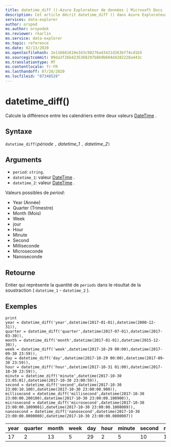 ```yaml
---
title: datetime_diff ()-Azure Explorateur de données | Microsoft Docs
description: Cet article décrit datetime_diff () dans Azure Explorateur de données.
services: data-explorer
author: orspod
ms.author: orspodek
ms.reviewer: rkarlin
ms.service: data-explorer
ms.topic: reference
ms.date: 02/13/2020
ms.openlocfilehash: 2e116661610e343c90276a43421d263bf74cd1b5
ms.sourcegitcommit: 09da3f26b4235368297b8b9b604d4282228a443c
ms.translationtype: MT
ms.contentlocale: fr-FR
ms.lasthandoff: 07/28/2020
ms.locfileid: "87348528"
---
```

# <a name="datetime_diff"></a>datetime_diff()

Calcule la différence entre les calendriers entre deux valeurs [DateTime](./scalar-data-types/datetime.md) .

## <a name="syntax"></a>Syntaxe

`datetime_diff(`*période* `,` *datetime_1* `,` *datetime_2*`)`

## <a name="arguments"></a>Arguments

* `period`: `string`. 
* `datetime_1`: valeur [DateTime](./scalar-data-types/datetime.md) .
* `datetime_2`: valeur [DateTime](./scalar-data-types/datetime.md) .

Valeurs possibles de *period*: 
- Year (Année)
- Quarter (Trimestre)
- Month (Mois)
- Week
- jour
- Hour
- Minute
- Second
- Milliseconde
- Microseconde
- Nanoseconde

## <a name="returns"></a>Retourne

Entier qui représente la quantité de `periods` dans le résultat de la soustraction ( `datetime_1`  -  `datetime_2` ).

## <a name="examples"></a>Exemples

```kusto
print
year = datetime_diff('year',datetime(2017-01-01),datetime(2000-12-31)),
quarter = datetime_diff('quarter',datetime(2017-07-01),datetime(2017-03-30)),
month = datetime_diff('month',datetime(2017-01-01),datetime(2015-12-30)),
week = datetime_diff('week',datetime(2017-10-29 00:00),datetime(2017-09-30 23:59)),
day = datetime_diff('day',datetime(2017-10-29 00:00),datetime(2017-09-30 23:59)),
hour = datetime_diff('hour',datetime(2017-10-31 01:00),datetime(2017-10-30 23:59)),
minute = datetime_diff('minute',datetime(2017-10-30 23:05:01),datetime(2017-10-30 23:00:59)),
second = datetime_diff('second',datetime(2017-10-30 23:00:10.100),datetime(2017-10-30 23:00:00.900)),
millisecond = datetime_diff('millisecond',datetime(2017-10-30 23:00:00.200100),datetime(2017-10-30 23:00:00.100900)),
microsecond = datetime_diff('microsecond',datetime(2017-10-30 23:00:00.1009001),datetime(2017-10-30 23:00:00.1008009)),
nanosecond = datetime_diff('nanosecond',datetime(2017-10-30 23:00:00.0000000),datetime(2017-10-30 23:00:00.0000007))
```

|year|quarter|month|week|day|hour|minute|second|milliseconde|microseconde|nanoseconde|
|---|---|---|---|---|---|---|---|---|---|---|
|17|2|13|5|29|2|5|10|100|100|-700|



